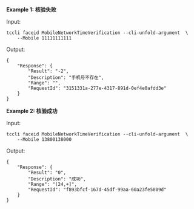 **Example 1: 核验失败**



Input: 

```
tccli faceid MobileNetworkTimeVerification --cli-unfold-argument  \
    --Mobile 11111111111
```

Output: 
```
{
    "Response": {
        "Result": "-2",
        "Description": "手机号不存在",
        "Range": "",
        "RequestId": "3151331a-277e-4317-891d-0ef4e0afdd3e"
    }
}
```

**Example 2: 核验成功**



Input: 

```
tccli faceid MobileNetworkTimeVerification --cli-unfold-argument  \
    --Mobile 13800138000
```

Output: 
```
{
    "Response": {
        "Result": "0",
        "Description": "成功",
        "Range": "(24,+]",
        "RequestId": "f893bfcf-167d-45df-99aa-60a23fe5809d"
    }
}
```

